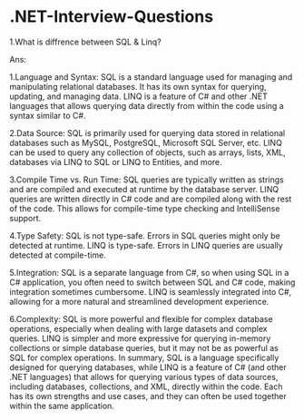# .NET-Interview-Questions

1.What is diffrence between SQL & Linq?

Ans:

1.Language and Syntax:
SQL is a standard language used for managing and manipulating relational databases. It has its own syntax for querying, updating, and managing data.
LINQ is a feature of C# and other .NET languages that allows querying data directly from within the code using a syntax similar to C#.

2.Data Source:
SQL is primarily used for querying data stored in relational databases such as MySQL, PostgreSQL, Microsoft SQL Server, etc.
LINQ can be used to query any collection of objects, such as arrays, lists, XML, databases via LINQ to SQL or LINQ to Entities, and more.

3.Compile Time vs. Run Time:
SQL queries are typically written as strings and are compiled and executed at runtime by the database server.
LINQ queries are written directly in C# code and are compiled along with the rest of the code. This allows for compile-time type checking and IntelliSense support.

4.Type Safety:
SQL is not type-safe. Errors in SQL queries might only be detected at runtime.
LINQ is type-safe. Errors in LINQ queries are usually detected at compile-time.

5.Integration:
SQL is a separate language from C#, so when using SQL in a C# application, you often need to switch between SQL and C# code, making integration sometimes cumbersome.
LINQ is seamlessly integrated into C#, allowing for a more natural and streamlined development experience.

6.Complexity:
SQL is more powerful and flexible for complex database operations, especially when dealing with large datasets and complex queries.
LINQ is simpler and more expressive for querying in-memory collections or simple database queries, but it may not be as powerful as SQL for complex operations.
In summary, SQL is a language specifically designed for querying databases, while LINQ is a feature of C# (and other .NET languages) that allows for querying various types of data sources, including databases, collections, and XML, directly within the code. Each has its own strengths and use cases, and they can often be used together within the same application.
